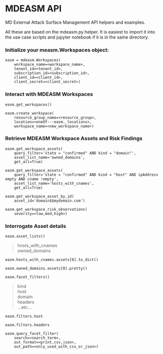 # MDEASM API
MD External Attack Surface Management API helpers and examples.

All these are based on the mdeasm.py helper. It is easiest to import it into the use case scripts and jupyter notebook if it is in the same directory.

### Initialize your measm.Workspaces object:
```
easm = mdeasm.Workspaces(  
    workspace_name=<workspace_name>,  
    tenant_id=<tenant_id>,  
    subscription_id=<subscription_id>,  
    client_id=<client_id>,  
    client_secret=<client_secret>)
```
### Interact with MDEASM Workspaces
```
easm.get_workspaces()
```
```
easm.create_workspace(  
    resource_group_name=<resource_group>,  
    location=<oneOf---easm._locations>,  
    workspace_name=<new_workspace_name>)
```
### Retrieve MDEASM Workspace Assets and Risk Findings
```
easm.get_workspace_assets(  
    query_filter='state = "confirmed" AND kind = "domain"',  
    asset_list_name='owned_domains',  
    get_all=True)
```
```
easm.get_workspace_assets(  
    query_filter='state = "confirmed" AND kind = "host" AND ipAddress empty AND cname !empty',  
    asset_list_name='hosts_with_cnames',  
    get_all=True)
```
```
easm.get_workspace_asset_by_id(  
    asset_id='domain$$mydomain.com')
```
```
easm.get_workspace_risk_observations(  
    severity=<low,med,high>)
```
### Interrogate Asset details
```
easm.asset_lists()
```
>hosts_with_cnames  
owned_domains

```
easm.hosts_with_cnames.assets[0].to_dict()
```
```
easm.owned_domains.assets[0].pretty()
```
```
easm.facet_filters()  
```
>kind  
host  
domain  
headers  
...etc...
```
easm.filters.host
```
```
easm.filters.headers
```
```
easm.query_facet_filter(  
    search=<search_term>,  
    out_format=<print,csv,json>,  
    out_path=<only_used_with_csv_or_json>)
```